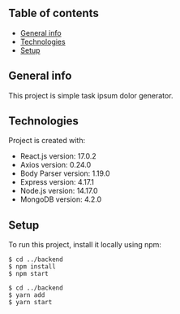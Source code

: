 ## Table of contents
* [General info](#general-info)
* [Technologies](#technologies)
* [Setup](#setup)

## General info
This project is simple task ipsum dolor generator.
	
## Technologies
Project is created with:
* React.js version: 17.0.2
* Axios version: 0.24.0
* Body Parser version: 1.19.0
* Express version: 4.17.1
* Node.js version: 14.17.0
* MongoDB version: 4.2.0
	
## Setup
To run this project, install it locally using npm:

```
$ cd ../backend
$ npm install
$ npm start

$ cd ../backend
$ yarn add
$ yarn start
```
